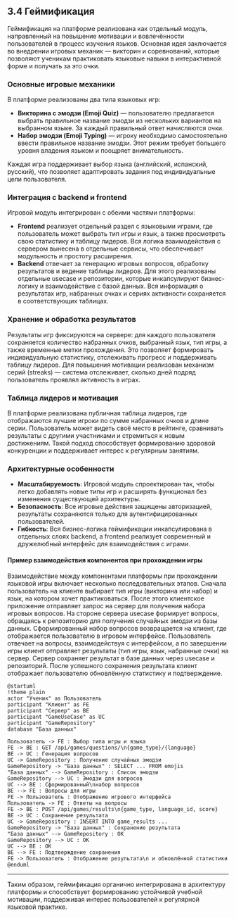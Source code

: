 ## 3.4 Геймификация

Геймификация на платформе реализована как отдельный модуль, направленный на повышение мотивации и вовлечённости пользователей в процесс изучения языков. Основная идея заключается во внедрении игровых механик — викторин и соревнований, которые позволяют ученикам практиковать языковые навыки в интерактивной форме и получать за это очки.

### Основные игровые механики

В платформе реализованы два типа языковых игр:

- **Викторина с эмодзи (Emoji Quiz)** — пользователю предлагается выбрать правильное название эмодзи из нескольких вариантов на выбранном языке. За каждый правильный ответ начисляются очки.
- **Набор эмодзи (Emoji Typing)** — игроку необходимо самостоятельно ввести правильное название эмодзи. Этот режим требует большего уровня владения языком и поощряет внимательность.

Каждая игра поддерживает выбор языка (английский, испанский, русский), что позволяет адаптировать задания под индивидуальные цели пользователя.

### Интеграция с backend и frontend

Игровой модуль интегрирован с обеими частями платформы:
- **Frontend** реализует отдельный раздел с языковыми играми, где пользователь может выбрать тип игры и язык, а также просмотреть свою статистику и таблицу лидеров. Вся логика взаимодействия с сервером вынесена в отдельные сервисы, что обеспечивает модульность и простоту расширения.
- **Backend** отвечает за генерацию игровых вопросов, обработку результатов и ведение таблицы лидеров. Для этого реализованы отдельные usecase и репозитории, которые инкапсулируют бизнес-логику и взаимодействие с базой данных. Вся информация о результатах игр, набранных очках и сериях активности сохраняется в соответствующих таблицах.

### Хранение и обработка результатов

Результаты игр фиксируются на сервере: для каждого пользователя сохраняется количество набранных очков, выбранный язык, тип игры, а также временные метки прохождения. Это позволяет формировать индивидуальную статистику, отслеживать прогресс и поддерживать таблицу лидеров. Для повышения мотивации реализован механизм серий (streaks) — система отслеживает, сколько дней подряд пользователь проявлял активность в играх.

### Таблица лидеров и мотивация

В платформе реализована публичная таблица лидеров, где отображаются лучшие игроки по сумме набранных очков и длине серии. Пользователь может видеть своё место в рейтинге, сравнивать результаты с другими участниками и стремиться к новым достижениям. Такой подход способствует формированию здоровой конкуренции и поддерживает интерес к регулярным занятиям.

### Архитектурные особенности

- **Масштабируемость**: Игровой модуль спроектирован так, чтобы легко добавлять новые типы игр и расширять функционал без изменения существующей архитектуры.
- **Безопасность**: Все игровые действия защищены авторизацией, результаты сохраняются только для аутентифицированных пользователей.
- **Гибкость**: Вся бизнес-логика геймификации инкапсулирована в отдельных слоях backend, а frontend реализует современный и дружелюбный интерфейс для взаимодействия с играми.

#### Пример взаимодействия компонентов при прохождении игры

Взаимодействие между компонентами платформы при прохождении языковой игры включает несколько последовательных этапов. Сначала пользователь на клиенте выбирает тип игры (викторина или набор) и язык, на котором хочет практиковаться. После этого клиентское приложение отправляет запрос на сервер для получения набора игровых вопросов. На стороне сервера usecase формирует вопросы, обращаясь к репозиторию для получения случайных эмодзи из базы данных. Сформированный набор вопросов возвращается на клиент, где отображается пользователю в игровом интерфейсе. Пользователь отвечает на вопросы, взаимодействуя с интерфейсом, а по завершении игры клиент отправляет результаты (тип игры, язык, набранные очки) на сервер. Сервер сохраняет результат в базе данных через usecase и репозиторий. После успешного сохранения результата клиент отображает пользователю обновлённую статистику и подтверждение.

```plantuml
@startuml
!theme plain
actor "Ученик" as Пользователь
participant "Клиент" as FE
participant "Сервер" as BE
participant "GameUseCase" as UC
participant "GameRepository"
database "База данных"

Пользователь -> FE : Выбор типа игры и языка
FE -> BE : GET /api/games/questions/\n{game_type}/{language}
BE -> UC : Генерация вопросов
UC -> GameRepository : Получение случайных эмодзи
GameRepository -> "База данных" : SELECT ... FROM emojis
"База данных" --> GameRepository : Список эмодзи
GameRepository --> UC : Эмодзи для вопросов
UC --> BE : Сформированный\nнабор вопросов
BE --> FE : Вопросы для игры
FE -> Пользователь : Отображение игрового интерфейса
Пользователь -> FE : Ответы на вопросы
FE -> BE : POST /api/games/results\n{game_type, language_id, score}
BE -> UC : Сохранение результата
UC -> GameRepository : INSERT INTO game_results ...
GameRepository -> "База данных" : Сохранение результата
"База данных" --> GameRepository : OK
GameRepository --> UC : OK
UC --> BE : OK
BE --> FE : Подтверждение сохранения
FE -> Пользователь : Отображение результата\n и обновлённой статистики
@enduml
```

---

Таким образом, геймификация органично интегрирована в архитектуру платформы и способствует формированию устойчивой учебной мотивации, поддерживая интерес пользователей к регулярной языковой практике. 